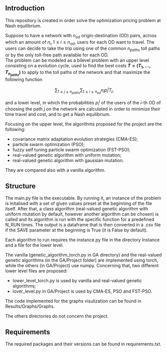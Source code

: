 ## Introduction
This repository is created in order solve the optimization pricing problem at Nash equilibrium.

Suppose to have a network with $n_{od}$ origin-destination (OD) pairs, across which an amount of $n_i, 1\le i\le n_{od},$ users for each OD want to travel. The users can decide to take the trip using one of the common $n_{paths}$ toll paths or by the only toll-free path available for each OD.  
The problem can be modeled as a bilevel problem with an upper level consisting on a evolution cycle, used to find the best costs **$T = (T_1, ..., T_{n_{paths}})$** to apply to the toll paths of the network and that maximize the following function

$$\sum_{1\le j\le n_{paths}}\sum_{1\le i\le n_{od}} n_i p^j_i T_j,$$

and a lower level, in which the probabilities $p_i^j$ of the users of the $i$-th OD of choosing the path $j$ on the network are calculated in order to minimize their time travel and cost, and to get a Nash equilibrium. 

Focusing on the upper level, the algorithms proposed for the project are the following:
- covariance matrix adaptation evolution strategies (CMA-ES);
- particle swarm optimization (PSO);
- fuzzy self tuning particle swarm optimization (FST-PSO);
- real-valued genetic algorithm with uniform mutation;
- real-valued genetic algorithm with gaussian mutation.

They are compared also with a vanilla algorithm.

## Structure
The main.py file is the executable.
By running it, an instance of the problem is initalised with a set of given values preset at the beginning of the file itself. After that, a class algorithm (real-valued genetic algorithm with uniform mutation by default, however another algorithm can be chosen) is called and its algorithm is run with the specific 
function for a predefined N_RUN times. The output is a dataframe that is then converted in a .csv file if the SAVE parameter at the beginning is True (it is False by default).

Each algorithm to run requires the instance.py file in the directory Instance and a file for the lower level. 

The vanilla (genetic_algorithm_torch.py in GA directory) and the real-valued genetic algorithms (in the GA/Project folder) are implemented using torch, while the others (in GA/Project) use numpy.
Concerning that, two different lower level files are proposed:
- lower_level_torch.py is used by vanilla and real-valued genetic algorithms;
- lover_level.py in GA/Project is used by CMA-ES, PSO and FST-PSO.

The code implemented for the graphs visulization can be found in Results/Graphs/Graphs.

The others directories do not concern the project.

## Requirements
The required packages and their versions can be found in requirements.txt.
